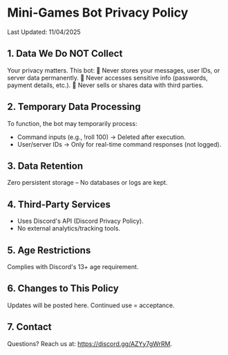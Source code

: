 # Mini-Games Bot Privacy Policy
Last Updated: 11/04/2025

## 1. Data We Do NOT Collect
Your privacy matters. This bot:
🚫 Never stores your messages, user IDs, or server data permanently.
🚫 Never accesses sensitive info (passwords, payment details, etc.).
🚫 Never sells or shares data with third parties.

## 2. Temporary Data Processing
To function, the bot may temporarily process:

- Command inputs (e.g., !roll 100) → Deleted after execution.
- User/server IDs → Only for real-time command responses (not logged).

## 3. Data Retention
Zero persistent storage – No databases or logs are kept.

## 4. Third-Party Services
- Uses Discord's API (Discord Privacy Policy).
- No external analytics/tracking tools.

## 5. Age Restrictions
Complies with Discord's 13+ age requirement.

## 6. Changes to This Policy
Updates will be posted here. Continued use = acceptance.

## 7. Contact
Questions? Reach us at: https://discord.gg/AZYy7gWrRM. 